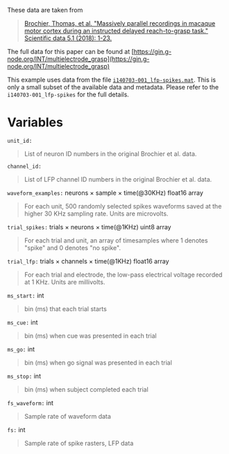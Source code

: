 
These data are taken from 
> [Brochier, Thomas, et al. "Massively parallel recordings in macaque 
> motor cortex during an instructed delayed reach-to-grasp task." 
> Scientific data 5.1 (2018): 1-23.](https://www.nature.com/articles/sdata201855)


The full data for this paper can be found at
[https://gin.g-node.org/INT/multielectrode_grasp](https://gin.g-node.org/INT/multielectrode_grasp)

This example uses data from the file [`i140703-001_lfp-spikes.mat`](gin.g-node.org/INT/multielectrode_grasp/src/master/datasets_matlab/i140703-001_lfp-spikes.mat
).
This is only a small subset of the available data and metadata. Please refer to the  `i140703-001_lfp-spikes` for the full details.

Variables
=========

`unit_id:` 
> List of neuron ID numbers in the original Brochier et al. data.

`channel_id:` 
> List of LFP channel ID numbers in the original Brochier et al. data.

`waveform_examples:` neurons × sample × time(@30KHz) float16 array
> For each unit, 500 randomly selected spikes waveforms saved at the higher 30 KHz sampling rate. Units are microvolts.

`trial_spikes:` trials × neurons × time(@1KHz) uint8 array
> For each trial and unit, an array of timesamples where 1 denotes "spike" and 0 denotes "no spike".

`trial_lfp:` trials × channels × time(@1KHz) float16 array
> For each trial and electrode, the low-pass electrical voltage recorded at 1 KHz. Units are millivolts.

`ms_start:` int
> bin (ms) that each trial starts

`ms_cue:` int
> bin (ms) when cue was presented in each trial

`ms_go:` int
> bin (ms) when go signal was presented in each trial

`ms_stop:` int
> bin (ms) when subject completed each trial

`fs_waveform:` int
> Sample rate of waveform data

`fs:` int
> Sample rate of spike rasters, LFP data

